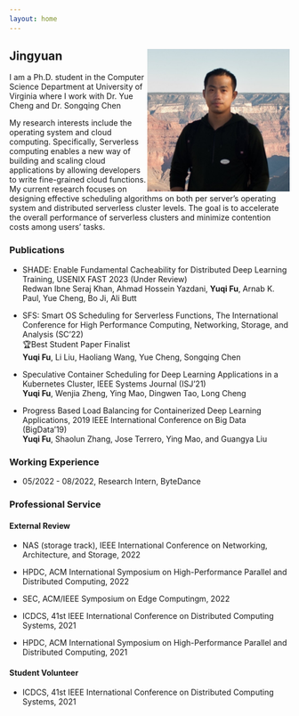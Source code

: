 ```yaml
---
layout: home
---   
```

<h2>
<img src="image/2012_sq.jpg"
  width="256"
  height="256"
  style="float:right;">
  Jingyuan
</h2>
I am a Ph.D. student in the Computer Science Department at University of Virginia where I work with Dr. Yue Cheng and Dr. Songqing Chen

My research interests include the operating system and cloud computing. Specifically, Serverless computing enables a new way of building and scaling cloud applications by allowing developers to write fine-grained cloud functions. My current research focuses on designing effective scheduling algorithms on both per server’s operating system and distributed serverless cluster levels. The goal is to accelerate the overall performance of serverless clusters and minimize contention costs among users’ tasks.


### Publications
* SHADE: Enable Fundamental Cacheability for Distributed Deep Learning Training, USENIX FAST 2023 (Under Review)  
Redwan Ibne Seraj Khan, Ahmad Hossein Yazdani, **Yuqi Fu**, Arnab K. Paul, Yue Cheng, Bo Ji, Ali Butt

* SFS: Smart OS Scheduling for Serverless Functions, The International Conference for High Performance Computing, Networking, Storage, and Analysis
(SC’22)  
🏆Best Student Paper Finalist  
**Yuqi Fu**, Li Liu, Haoliang Wang, Yue Cheng, Songqing Chen

* Speculative Container Scheduling for Deep Learning Applications in a Kubernetes Cluster, IEEE Systems Journal (ISJ’21)  
**Yuqi Fu**, Wenjia Zheng, Ying Mao, Dingwen Tao, Long Cheng

* Progress Based Load Balancing for Containerized Deep Learning Applications, 2019 IEEE International Conference on Big Data (BigData’19)  
**Yuqi Fu**, Shaolun Zhang, Jose Terrero, Ying Mao, and Guangya Liu


### Working Experience
* 05/2022 - 08/2022, Research Intern, ByteDance

### Professional Service

#### External Review
* NAS (storage track), IEEE International Conference on Networking, Architecture, and Storage, 2022 

* HPDC, ACM International Symposium on High-Performance Parallel and Distributed Computing, 2022 

* SEC, ACM/IEEE Symposium on Edge Computingm, 2022 

* ICDCS, 41st IEEE International Conference on Distributed Computing Systems, 2021 

* HPDC, ACM International Symposium on High-Performance Parallel and Distributed Computing, 2021

#### Student Volunteer
* ICDCS, 41st IEEE International Conference on Distributed Computing Systems, 2021



